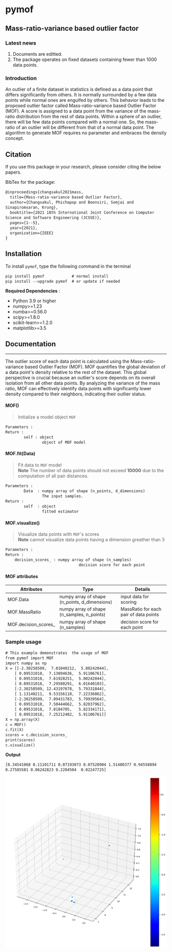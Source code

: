 # pymof

## Mass-ratio-variance based outlier factor

### Latest news
1. Documents are editted.
2. The package operates on fixed datasets containing fewer than 1000 data points.

### Introduction

An outlier of a finite dataset in statistics is defined as a data point that differs significantly from others. It is normally surrounded by a few data points
while normal ones are engulfed by others. This behavior leads to the proposed outlier factor called Mass-ratio-variance based Outlier Factor (MOF). A score is assigned to a data point from the variance of the mass-ratio distribution from the rest of data points. Within a sphere of an outlier, there will be few data points compared with a normal one. So, the mass-ratio of an outlier will be different from that of a normal data point. The algorithm to generate MOF requires no parameter and embraces the density concept. 

## Citation

If you use this package in your research, please consider citing the below papers.

BibTex for the package:
```
@inproceedings{changsakul2021mass,
  title={Mass-ratio-variance based Outlier Factor},
  author={Changsakul, Phichapop and Boonsiri, Somjai and Sinapiromsaran, Krung},
  booktitle={2021 18th International Joint Conference on Computer Science and Software Engineering (JCSSE)},
  pages={1--5},
  year={2021},
  organization={IEEE}
}
```

## Installation
To install `pymof`, type the following command in the terminal

```
pip install pymof            # normal install
pip install --upgrade pymof  # or update if needed
```

**Required Dependencies** :
- Python 3.9 or higher
- numpy>=1.23
- numba>=0.56.0
- scipy>=1.8.0
- scikit-learn>=1.2.0
- matplotlib>=3.5


## Documentation
----

The outlier score of each data point is calculated using the Mass-ratio-variance based Outlier Factor (MOF). MOF quantifies the global deviation of a data point's density relative to the rest of the dataset. This global perspective is crucial because an outlier's score depends on its overall isolation from all other data points. By analyzing the variance of the mass ratio, MOF can effectively identify data points with significantly lower density compared to their neighbors, indicating their outlier status.

#### MOF() 

> Initialize a model object `MOF`

    Parameters :
    Return :
            self : object
                    object of MOF model
#### MOF.fit(Data)
> Fit data to  `MOF` model\
> **Note** The number of data points should not exceed **10000** due to the computation of all pair distances.

    Parameters :
            Data  : numpy array of shape (n_points, d_dimensions)
                    The input samples.
    Return :
            self  : object
                    fitted estimator
#### MOF.visualize()
> Visualize data points with `MOF`'s scores\
> **Note** cannot visualize data points having a dimension greather than 3

    Parameters :
    Return :
        decision_scores_ : numpy array of shape (n_samples)
                                    decision score for each point
#### MOF attributes
| Attributes | Type | Details |
| ------ | ------- | ------ |
| MOF.Data | numpy array of shape (n_points, d_dimensions) | input data for scoring |
| MOF.MassRatio | numpy array of shape (n_samples, n_points) | MassRatio for each pair of data points |
| MOF.decision_scores_ | numpy array of shape (n_samples) | decision score for each point |

### Sample usage
```
# This example demonstrates  the usage of MOF
from pymof import MOF
import numpy as np
X = [[-2.30258509,  7.01040212,  5.80242044],
    [ 0.09531018,  7.13894636,  5.91106761],
    [ 0.09531018,  7.61928251,  5.80242044],
    [ 0.09531018,  7.29580291,  6.01640103],
    [-2.30258509, 12.43197678,  5.79331844],
    [ 1.13140211,  9.53156118,  7.22336862],
    [-2.30258509,  7.09431783,  5.79939564],
    [ 0.09531018,  7.50444662,  5.82037962],
    [ 0.09531018,  7.8184705,   5.82334171],
    [ 0.09531018,  7.25212482,  5.91106761]]
X = np.array(X)
c = MOF()
c.fit(X)
scores = c.decision_scores_
print(scores)
c.visualize()
```
**Output**
```
[0.34541068 0.11101711 0.07193073 0.07520904 1.51480377 0.94558894 0.27585581 0.06242823 0.2204504  0.02247725]
```
![](https://github.com/oakkao/pymof/blob/main/examples/example.png?raw=true)
